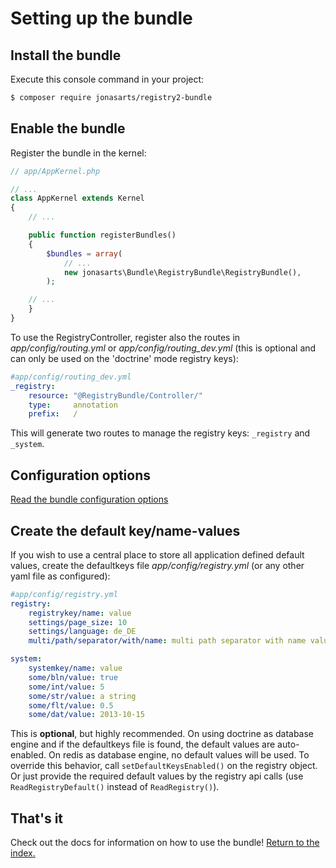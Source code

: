 Setting up the bundle
=====================

## Install the bundle

Execute this console command in your project:

``` bash
$ composer require jonasarts/registry2-bundle
```

## Enable the bundle

Register the bundle in the kernel:

```php
// app/AppKernel.php

// ...
class AppKernel extends Kernel
{
    // ...

    public function registerBundles()
    {
        $bundles = array(
            // ...
            new jonasarts\Bundle\RegistryBundle\RegistryBundle(),
        );

    // ...
    }
}
```

To use the RegistryController, register also the routes in
*app/config/routing.yml* or *app/config/routing_dev.yml* (this is optional and
can only be used on the 'doctrine' mode registry keys):

```yaml
#app/config/routing_dev.yml
_registry:
    resource: "@RegistryBundle/Controller/"
    type:     annotation
    prefix:   /
```

This will generate two routes to manage the registry keys: ``_registry`` and
``_system``.

## Configuration options

[Read the bundle configuration options](02-configuration.md)

## Create the default key/name-values

If you wish to use a central place to store all application defined default
values, create the defaultkeys file *app/config/registry.yml* (or any other yaml
file as configured):

```yaml
#app/config/registry.yml
registry:
    registrykey/name: value
    settings/page_size: 10
    settings/language: de_DE
    multi/path/separator/with/name: multi path separator with name value string

system:
    systemkey/name: value
    some/bln/value: true
    some/int/value: 5
    some/str/value: a string
    some/flt/value: 0.5
    some/dat/value: 2013-10-15
```

This is **optional**, but highly recommended. On using doctrine as database
engine and if the defaultkeys file is found, the default values are
auto-enabled. On redis as database engine, no default values will be used. To
override this behavior, call ``setDefaultKeysEnabled()`` on the registry object.
Or just provide the required default values by the registry api calls (use
``ReadRegistryDefault()`` instead of ``ReadRegistry()``).

## That's it

Check out the docs for information on how to use the bundle! [Return to the index.](index.md)
